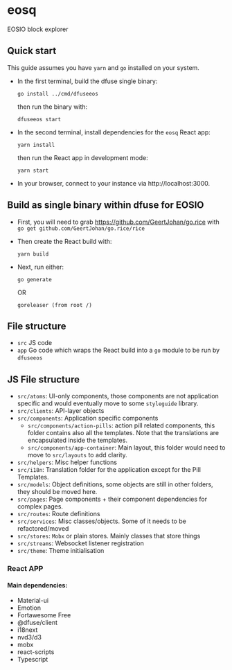 # eosq

EOSIO block explorer

## Quick start

This guide assumes you have `yarn` and `go` installed on your system.

* In the first terminal, build the dfuse single binary:

      go install ../cmd/dfuseeos

    then run the binary with:

      dfuseeos start

* In the second terminal, install dependencies for the `eosq` React app:

      yarn install
    
    then run the React app in development mode:

      yarn start

* In your browser, connect to your instance via http://localhost:3000.

## Build as single binary within dfuse for EOSIO

* First, you will need to grab https://github.com/GeertJohan/go.rice with `go get github.com/GeertJohan/go.rice/rice`

* Then create the React build with:
        
      yarn build

* Next, run either:

      go generate

    OR

      goreleaser (from root /)

## File structure

- `src` JS code
- `app` Go code which wraps the React build into a `go` module to be run by `dfuseeos`

## JS File structure

* `src/atoms`: UI-only components, those components are not application specific and would eventually move to some `styleguide` library.
* `src/clients`: API-layer objects
* `src/components`: Application specific components
    * `src/components/action-pills`: action pill related components, this folder contains also all the templates. Note that the translations are encapsulated inside the templates.
    * `src/components/app-container`: Main layout, this folder would need to move to `src/layouts` to add clarity.
* `src/helpers`: Misc helper functions
* `src/i18n`: Translation folder for the application except for the Pill Templates.
* `src/models`: Object definitions, some objects are still in other folders, they should be moved here.
* `src/pages`: Page components + their component dependencies for complex pages.
* `src/routes`: Route definitions
* `src/services`: Misc classes/objects. Some of it needs to be refactored/moved
* `src/stores`: `Mobx` or plain stores. Mainly classes that store things
* `src/streams`: Websocket listener registration
* `src/theme`: Theme initialisation

### React APP

#### Main dependencies:

* Material-ui
* Emotion
* Fortawesome Free
* @dfuse/client
* i18next
* nvd3/d3
* mobx
* react-scripts
* Typescript
